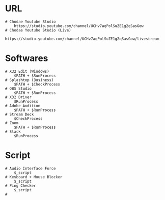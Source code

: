 # URL
    # Chodae Youtube Studio
        https://studio.youtube.com/channel/UCHv7aqPolSuZE1g2qSasGow
    # Chodae Youtube Studio (Live)
        https://studio.youtube.com/channel/UCHv7aqPolSuZE1g2qSasGow/livestreaming/manage

# Softwares
    # X32 Edit (Windows)
        $PATH + $RunProcess
    # Splashtop (Business)
        $PATH + $CheckProcess
    # OBS Studio
        $PATH + $RunProcess
    # X32 Driver
        $RunProcess
    # Adobe Audition
        $PATH + $RunProcess
    # Stream Deck
        $CheckProcess
    # Zoom
        $PATH + $RunProcess
    # Slack
        $RunProcess

# Script
    # Audio Interface Force
        $_script
    # Keyboard + Mouse Blocker
        $_script
    # Ping Checker
        $_script
    # 
